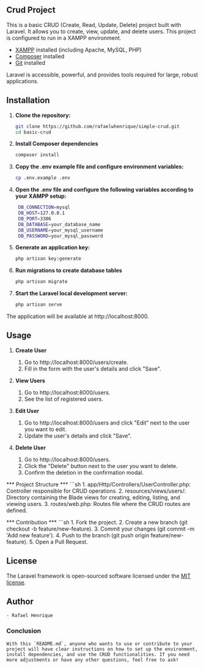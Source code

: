 ## Crud Project 

This is a basic CRUD (Create, Read, Update, Delete) project built with Laravel. It allows you to create, view, update, and delete users. This project is configured to run in a XAMPP environment.

- [XAMPP](https://www.apachefriends.org/index.html) installed (including Apache, MySQL, PHP)
- [Composer](https://getcomposer.org/) installed
- [Git](https://git-scm.com/) installed

Laravel is accessible, powerful, and provides tools required for large, robust applications.

## Installation

1. **Clone the repository:**

   ```sh
   git clone https://github.com/rafaelwhenrique/simple-crud.git
   cd basic-crud


2. **Install Composer dependencies**

   ```sh
   composer install


3. **Copy the .env example file and configure environment variables:**

   ```sh
   cp .env.example .env

4. **Open the .env file and configure the following variables according to your XAMPP setup:**

   ```sh
    DB_CONNECTION=mysql
    DB_HOST=127.0.0.1
    DB_PORT=3306
    DB_DATABASE=your_database_name
    DB_USERNAME=your_mysql_username
    DB_PASSWORD=your_mysql_password

5. **Generate an application key:**

   ```sh
   php artisan key:generate

6. **Run migrations to create database tables**

   ```sh
   php artisan migrate

7. **Start the Laravel local development server:**

   ```sh
   php artisan serve

The application will be available at http://localhost:8000.

## Usage

1. **Create User**
    1. Go to http://localhost:8000/users/create.
    2. Fill in the form with the user's details and click "Save".

1. **View Users**
    1. Go to http://localhost:8000/users.
    2. See the list of registered users.

1. **Edit User**
    1. Go to http://localhost:8000/users and click "Edit" next to the user you want to edit.
    2. Update the user's details and click "Save".

1. **Delete User**
    1. Go to http://localhost:8000/users.
    2. Click the "Delete" button next to the user you want to delete.
    3. Confirm the deletion in the confirmation modal.

*** Project Structure ***
    ```sh
    1. app/Http/Controllers/UserController.php: Controller responsible for CRUD operations.
    2. resources/views/users/: Directory containing the Blade views for creating, editing, listing, and viewing users.
    3. routes/web.php: Routes file where the CRUD routes are defined.

*** Contribution ***
    ```sh
    1. Fork the project.
    2. Create a new branch (git checkout -b feature/new-feature).
    3. Commit your changes (git commit -m 'Add new feature').
    4. Push to the branch (git push origin feature/new-feature).
    5. Open a Pull Request.
## License

The Laravel framework is open-sourced software licensed under the [MIT license](https://opensource.org/licenses/MIT).
    
## Author ##
    - Rafael Henrique

### Conclusion

    With this `README.md`, anyone who wants to use or contribute to your project will have clear instructions on how to set up the environment, install dependencies, and use the CRUD functionalities. If you need more adjustments or have any other questions, feel free to ask!


